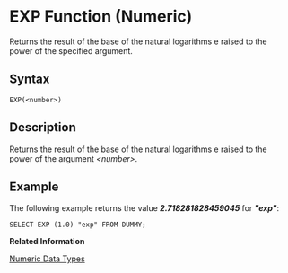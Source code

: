 <!-- loio20e1894075191014b86fe8a17ff0301d -->

# EXP Function \(Numeric\)

Returns the result of the base of the natural logarithms e raised to the power of the specified argument.



<a name="loio20e1894075191014b86fe8a17ff0301d__sql_function_exp_1sql_function_exp_syntax"/>

## Syntax

```
EXP(<number>)
```



<a name="loio20e1894075191014b86fe8a17ff0301d__sql_function_exp_1sql_function_exp_description"/>

## Description

Returns the result of the base of the natural logarithms e raised to the power of the argument *<number\>*.



<a name="loio20e1894075191014b86fe8a17ff0301d__sql_function_exp_1sql_function_exp_examples"/>

## Example

The following example returns the value ***2.718281828459045*** for ***"exp"***:

```
SELECT EXP (1.0) "exp" FROM DUMMY;
```

**Related Information**  


[Numeric Data Types](../numeric-data-types-4ee2f26.md "Numeric data types are used to store numeric information.")

